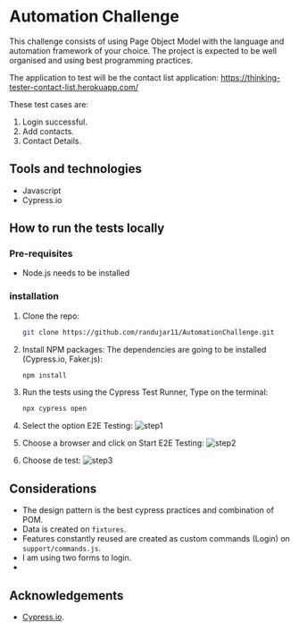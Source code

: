 # Automation Challenge

This challenge consists of using Page Object Model with the language and automation framework of your choice. The project is expected to be well organised and using best programming practices. 

The application to test will be the contact list application: https://thinking-tester-contact-list.herokuapp.com/

These test cases are:

1. Login successful.
2. Add contacts.
3. Contact Details.

## Tools and technologies

* Javascript
* Cypress.io

## How to run the tests locally

### Pre-requisites

* Node.js needs to be installed

### installation

1. Clone the repo:
   ```sh
   git clone https://github.com/randujar11/AutomationChallenge.git
   ```
2. Install NPM packages: The dependencies are going to be installed (Cypress.io, Faker.js):
   ```sh
   npm install
   ```
3. Run the tests using the Cypress Test Runner, Type on the terminal:
   ```sh
   npx cypress open
   ```
4. Select the option E2E Testing:
   ![step1](https://github.com/randujar11/AutomationChallenge/assets/20642003/18b4bf48-20e3-49cd-84e1-ba7659690e58)
   
5.  Choose a browser and click on Start E2E Testing:
   ![step2](https://github.com/randujar11/AutomationChallenge/assets/20642003/a4056edf-82fe-4993-baa3-90bb896350b4)

6. Choose de test:
   ![step3](https://github.com/randujar11/AutomationChallenge/assets/20642003/658fd087-0578-4973-bc03-1e9377f62b66)

## Considerations
* The design pattern is the best cypress practices and combination of POM.
* Data is created on `fixtures`.
* Features constantly reused are created as custom commands (Login) on `support/commands.js`.
* I am using two forms to login.
* 
## Acknowledgements
* [Cypress.io](https://www.cypress.io/).
